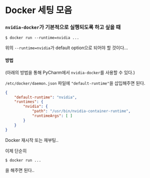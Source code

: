 # Docker 세팅 모음

### `nvidia-docker`가 기본적으로 실행되도록 하고 싶을 때

```shell
$ docker run --runtime=nvidia ...
```

위의 `--runtime=nvidia`가 default option으로 되어야 할 것이다...


#### 방법
(아래의 방법을 통해 PyCharm에서 `nvidia-docker`를 사용할 수 있다.)

`/etc/docker/daemon.json` 파일에 `"default-runtime"`을 삽입해주면 된다.

```json
{
    "default-runtime": "nvidia",
    "runtimes": {
        "nvidia": {
            "path": "/usr/bin/nvidia-container-runtime",
            "runtimeArgs": [ ]
        }
    }
}
```

Docker 재시작 또는 재부팅..

이제 단순히
```shell
$ docker run ...
```
을 해주면 된다..
